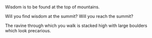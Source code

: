 Wisdom is to be found at the top of mountains. 

Will you find wisdom at the summit? Will you reach the summit?

The ravine through which you walk is stacked high with large boulders which look precarious. 